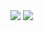 <!DOCTYPE html> 
<html lang="en"> 
<head> 
    <meta charset="UTF-8"> 
    <meta name="viewport" content="width=device-width, initial-scale=1.0"> 
</head> 
<body> 
    <img src="[https://i.ibb.co/VTbjx3J](https://i.postimg.cc/mkrGCrfy/Diagrama-de-clases-Pet-Pals.jpg)"> 
    <img src="https://i.ibb.co/JQYwmhW/013039b9771bf2dcf72fc4e341629041.jpg"> 
</body> 
</html>
